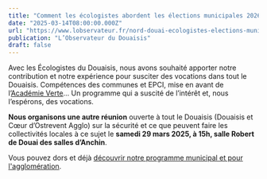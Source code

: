 ```yaml
---
title: "Comment les écologistes abordent les élections municipales 2026 à Douai ?"
date: "2025-03-14T08:00:00.000Z"
url: "https://www.lobservateur.fr/nord-douai-ecologistes-elections-municipales/"
publication: "L’Observateur du Douaisis"
draft: false
---
```


Avec les Écologistes du Douaisis, nous avons souhaité apporter notre contribution et notre expérience pour susciter des vocations dans tout le Douaisis. Compétences des communes et EPCI, mise en avant de l’[Académie Verte](https://academie-verte.lesecologistes.fr/)… Un programme qui a suscité de l’intérêt et, nous l’espérons, des vocations.

**Nous organisons une autre réunion** ouverte à tout le Douaisis (Douaisis et Cœur d’Ostrevent Agglo) sur la sécurité et ce que peuvent faire les collectivités locales à ce sujet le **samedi 29 mars 2025, à 15h, salle Robert de Douai des salles d’Anchin**.

Vous pouvez dors et déjà [découvrir notre programme municipal et pour l'agglomération](https://drive.google.com/file/d/1k7kcU7axwzPrBpL2jeRF3PPtuga5FeNM/view).
